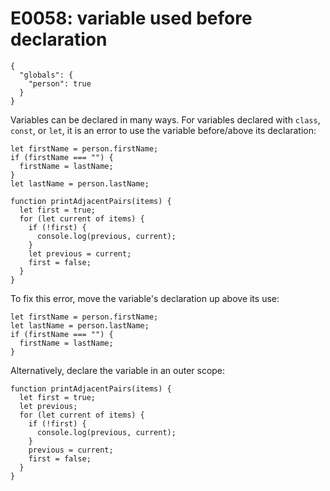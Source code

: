 # E0058: variable used before declaration

```config-for-examples
{
  "globals": {
    "person": true
  }
}
```

Variables can be declared in many ways. For variables declared with `class`,
`const`, or `let`, it is an error to use the variable before/above its
declaration:

    let firstName = person.firstName;
    if (firstName === "") {
      firstName = lastName;
    }
    let lastName = person.lastName;

    function printAdjacentPairs(items) {
      let first = true;
      for (let current of items) {
        if (!first) {
          console.log(previous, current);
        }
        let previous = current;
        first = false;
      }
    }

To fix this error, move the variable's declaration up above its use:

    let firstName = person.firstName;
    let lastName = person.lastName;
    if (firstName === "") {
      firstName = lastName;
    }

Alternatively, declare the variable in an outer scope:

    function printAdjacentPairs(items) {
      let first = true;
      let previous;
      for (let current of items) {
        if (!first) {
          console.log(previous, current);
        }
        previous = current;
        first = false;
      }
    }
